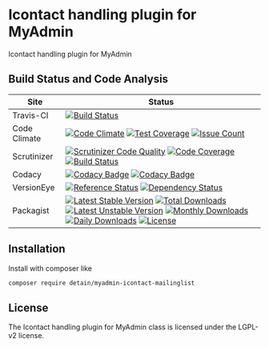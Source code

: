 # Icontact handling plugin for MyAdmin

Icontact handling plugin for MyAdmin

## Build Status and Code Analysis

Site          | Status
--------------|---------------------------
Travis-CI     | [![Build Status](https://travis-ci.org/detain/myadmin-icontact-mailinglist.svg?branch=master)](https://travis-ci.org/detain/myadmin-icontact-mailinglist)
Code Climate  | [![Code Climate](https://codeclimate.com/github/detain/myadmin-icontact-mailinglist/badges/gpa.svg)](https://codeclimate.com/github/detain/myadmin-icontact-mailinglist) [![Test Coverage](https://codeclimate.com/github/detain/myadmin-icontact-mailinglist/badges/coverage.svg)](https://codeclimate.com/github/detain/myadmin-icontact-mailinglist/coverage) [![Issue Count](https://codeclimate.com/github/detain/myadmin-icontact-mailinglist/badges/issue_count.svg)](https://codeclimate.com/github/detain/myadmin-icontact-mailinglist)
Scrutinizer   | [![Scrutinizer Code Quality](https://scrutinizer-ci.com/g/myadmin-plugins/myadmin-icontact-mailinglist/badges/quality-score.png?b=master)](https://scrutinizer-ci.com/g/myadmin-plugins/myadmin-icontact-mailinglist/?branch=master) [![Code Coverage](https://scrutinizer-ci.com/g/myadmin-plugins/myadmin-icontact-mailinglist/badges/coverage.png?b=master)](https://scrutinizer-ci.com/g/myadmin-plugins/myadmin-icontact-mailinglist/?branch=master) [![Build Status](https://scrutinizer-ci.com/g/myadmin-plugins/myadmin-icontact-mailinglist/badges/build.png?b=master)](https://scrutinizer-ci.com/g/myadmin-plugins/myadmin-icontact-mailinglist/build-status/master)
Codacy        | [![Codacy Badge](https://api.codacy.com/project/badge/Grade/226251fc068f4fd5b4b4ef9a40011d06)](https://www.codacy.com/app/detain/myadmin-icontact-mailinglist) [![Codacy Badge](https://api.codacy.com/project/badge/Coverage/25fa74eb74c947bf969602fcfe87e349)](https://www.codacy.com/app/detain/myadmin-icontact-mailinglist?utm_source=github.com&utm_medium=referral&utm_content=detain/myadmin-icontact-mailinglist&utm_campaign=Badge_Coverage)
VersionEye    | [![Reference Status](https://www.versioneye.com/php/detain:myadmin-icontact-mailinglist/reference_badge.svg?style=flat)](https://www.versioneye.com/php/detain:myadmin-icontact-mailinglist/references) [![Dependency Status](https://www.versioneye.com/user/projects/592f7318bafc5500414dfd2a/badge.svg?style=flat-square)](https://www.versioneye.com/user/projects/592f7318bafc5500414dfd2a)
Packagist     | [![Latest Stable Version](https://poser.pugx.org/detain/myadmin-icontact-mailinglist/version)](https://packagist.org/packages/detain/myadmin-icontact-mailinglist) [![Total Downloads](https://poser.pugx.org/detain/myadmin-icontact-mailinglist/downloads)](https://packagist.org/packages/detain/myadmin-icontact-mailinglist) [![Latest Unstable Version](https://poser.pugx.org/detain/myadmin-icontact-mailinglist/v/unstable)](//packagist.org/packages/detain/myadmin-icontact-mailinglist) [![Monthly Downloads](https://poser.pugx.org/detain/myadmin-icontact-mailinglist/d/monthly)](https://packagist.org/packages/detain/myadmin-icontact-mailinglist) [![Daily Downloads](https://poser.pugx.org/detain/myadmin-icontact-mailinglist/d/daily)](https://packagist.org/packages/detain/myadmin-icontact-mailinglist) [![License](https://poser.pugx.org/detain/myadmin-icontact-mailinglist/license)](https://packagist.org/packages/detain/myadmin-icontact-mailinglist)


## Installation

Install with composer like

```sh
composer require detain/myadmin-icontact-mailinglist
```

## License

The Icontact handling plugin for MyAdmin class is licensed under the LGPL-v2 license.

